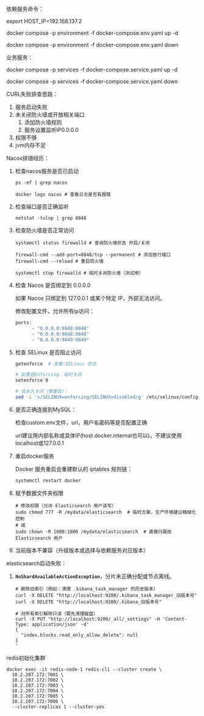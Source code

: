 依赖服务命令：

export HOST_IP=192.168.137.2

docker compose -p environment -f docker-compose.env.yaml up -d

docker compose -p environment -f docker-compose.env.yaml down

业务服务：

docker compose -p services -f docker-compose.service.yaml up -d

docker compose -p services -f docker-compose.service.yaml down



CURL失败排查思路：

1. 服务启动失败
2. 未关闭防火墙或开放相关端口
   1. 添加防火墙规则
   2. 服务设置监听IP0.0.0.0
3. 权限不够
4. jvm内存不足



Nacos排错经历：

1. 检查nacos服务是否已启动

   ```
   ps -ef | grep nacos
   
   docker logs nacos # 查看日志是否有报错
   ```

2. 检查端口是否正确监听

   ```
   netstat -tulnp | grep 8848
   ```

3. 检查防火墙是否正常访问

   ```
   systemctl status firewalld # 查询防火墙状态 开启/关闭
   
   firewall-cmd --add-port=8848/tcp --permanent # 添加放行端口
   firewall-cmd --reload # 重启防火墙
   
   systemctl stop firewalld # 临时关闭防火墙（测试用）
   ```

4. 检查 Nacos 是否绑定到 0.0.0.0

   如果 Nacos 只绑定到 127.0.0.1 或某个特定 IP，外部无法访问。

   修改配置文件，允许所有ip访问：

   ```bash
   ports:
         - "0.0.0.0:8848:8848"
         - "0.0.0.0:9848:9848"
         - "0.0.0.0:9849:9849"
   ```

5. 检查 SELinux 是否阻止访问

   ```bash
   getenforce  # 查看 SELinux 状态
   
   # 如果是Enforcing，临时关闭
   setenforce 0
   
   # 或永久关闭（需重启）：
   sed -i 's/SELINUX=enforcing/SELINUX=disabled/g' /etc/selinux/config
   ```

6. 是否正确连接到MySQL：

   检查custom.env文件，url，用户名密码等是否配置正确

   url建议用内部名称或具体IP(host.docker.internal也可以)，不建议使用localhost或127.0.0.1

7. 重启docker服务

   Docker 服务重启会重建默认的 iptables 规则链：

   ```bash
   systemctl restart docker
   ```

8. 赋予数据文件夹权限

   ```
   # 修改权限（允许 Elasticsearch 用户读写）
   sudo chmod 777 -R /mydata/elasticsearch  # 临时方案，生产环境建议精细化控制
   # 或
   sudo chown -R 1000:1000 /mydata/elasticsearch  # 直接归属给 Elasticsearch 用户
   ```

9. 当前版本不兼容（升级版本或选择与依赖服务对应版本）



elasticsearch启动失败：

1. **`NoShardAvailableActionException`**，分片未正确分配或节点离线。

   ```
   # 删除旧索引（例如：清理 .kibana_task_manager 的历史版本）
   curl -X DELETE "http://localhost:9200/.kibana_task_manager_旧版本号"
   curl -X DELETE "http://localhost:9200/.kibana_旧版本号"
   
   # 对所有索引解除只读（需先清理磁盘）
   curl -X PUT "http://localhost:9200/_all/_settings" -H 'Content-Type: application/json' -d'
   {
     "index.blocks.read_only_allow_delete": null
   }
   '
   ```

   

redis初始化集群

```
docker exec -it redis-node-1 redis-cli --cluster create \
  10.2.207.172:7001 \
  10.2.207.172:7002 \
  10.2.207.172:7003 \
  10.2.207.172:7004 \
  10.2.207.172:7005 \
  10.2.207.172:7006 \
  --cluster-replicas 1 --cluster-yes
```


